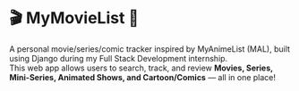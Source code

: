 # 🎬 MyMovieList 🎥

A personal movie/series/comic tracker inspired by MyAnimeList (MAL), built using Django during my Full Stack Development internship.  
This web app allows users to search, track, and review **Movies, Series, Mini-Series, Animated Shows, and Cartoon/Comics** — all in one place!
